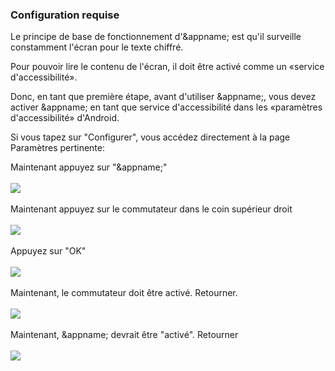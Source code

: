 ### Configuration requise

Le principe de base de fonctionnement d'&appname; est qu'il surveille constamment l'écran pour le texte chiffré.

Pour pouvoir lire le contenu de l'écran, il doit être activé comme un «service d'accessibilité».

Donc, en tant que première étape, avant d'utiliser &appname;, vous devez activer &appname; en tant que service d'accessibilité dans les «paramètres d'accessibilité» d'Android.

Si vous tapez sur "Configurer", vous accédez directement à la page Paramètres pertinente:

Maintenant appuyez sur "&appname;"
<br></br>
<img src="/setup/acs_settings_step_1_L.png"></img>
<br></br>
Maintenant appuyez sur le commutateur dans le coin supérieur droit
<br></br>
<img src="/setup/acs_settings_step_2_L.png"></img>
<br></br>
Appuyez sur "OK"
<br></br>
<img src="/setup/acs_settings_step_3_L.png"></img>
<br></br>
Maintenant, le commutateur doit être activé. Retourner.
<br></br>
<img src="/setup/acs_settings_step_4_L.png"></img>
<br></br>
Maintenant, &appname; devrait être "activé". Retourner
<br></br>
<img src="/setup/acs_settings_step_5_L.png"></img>
<br></br>

